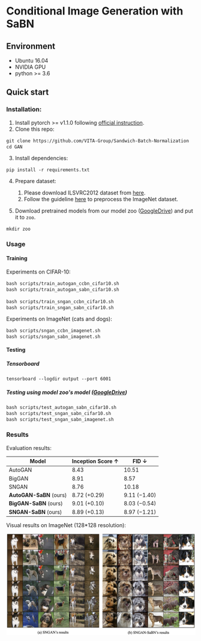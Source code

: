 # Conditional Image Generation with SaBN
## Environment
* Ubuntu 16.04
* NVIDIA GPU
* python >= 3.6
## Quick start
### Installation:
1. Install pytorch >= v1.1.0 following [official instruction](https://pytorch.org/).
2. Clone this repo:
```shell
git clone https://github.com/VITA-Group/Sandwich-Batch-Normalization
cd GAN
```
3. Install dependencies:
```shell
pip install -r requirements.txt
```
4. Prepare dataset:
    1. Please download ILSVRC2012 dataset from [here](http://image-net.org/download-images).
    2. Follow the guideline [here](https://github.com/pfnet-research/sngan_projection#preprocess-dataset) to preprocess the ImageNet dataset.

5. Download pretrained models from our model zoo ([GoogleDrive](-)) and put it to `zoo`.
```shell
mkdir zoo
```

### Usage
#### Training
Experiments on CIFAR-10:
```shell
bash scripts/train_autogan_ccbn_cifar10.sh
bash scripts/train_autogan_sabn_cifar10.sh

bash scripts/train_sngan_ccbn_cifar10.sh
bash scripts/train_sngan_sabn_cifar10.sh
```

Experiments on ImageNet (cats and dogs):
```shell
bash scripts/sngan_ccbn_imagenet.sh
bash scripts/sngan_sabn_imagenet.sh
```

#### Testing
##### Tensorboard
```shell
tensorboard --logdir output --port 6001
```

##### Testing using model zoo's model ([GoogleDrive](https://drive.google.com/file/d/1lpzVmrwqD_E-J5mH7qttihIzNnDaslWw/view?usp=sharing)) 
```shell
bash scripts/test_autogan_sabn_cifar10.sh
bash scripts/test_sngan_sabn_cifar10.sh
bash scripts/test_sngan_sabn_imagenet.sh
```

### Results
Evaluation results:

|       Model      | Inception Score ↑ |     FID ↓     |
|------------------|-----------------|--------------|
| AutoGAN          |       8.43      |        10.51 |
| BigGAN           |       8.91      |         8.57 |
| SNGAN            |       8.76      |        10.18 |
| **AutoGAN-SaBN** (ours) |   8.72 (+0.29)  |  9.11 (−1.40) |
| **BigGAN-SaBN** (ours) |   9.01 (+0.10)   | 8.03 (−0.54) |
| **SNGAN-SaBN** (ours) |   8.89 (+0.13)  |  8.97 (−1.21) |

Visual results on ImageNet (128*128 resolution):

![GAN](../imgs/sngan_imagenet_compare.png) 